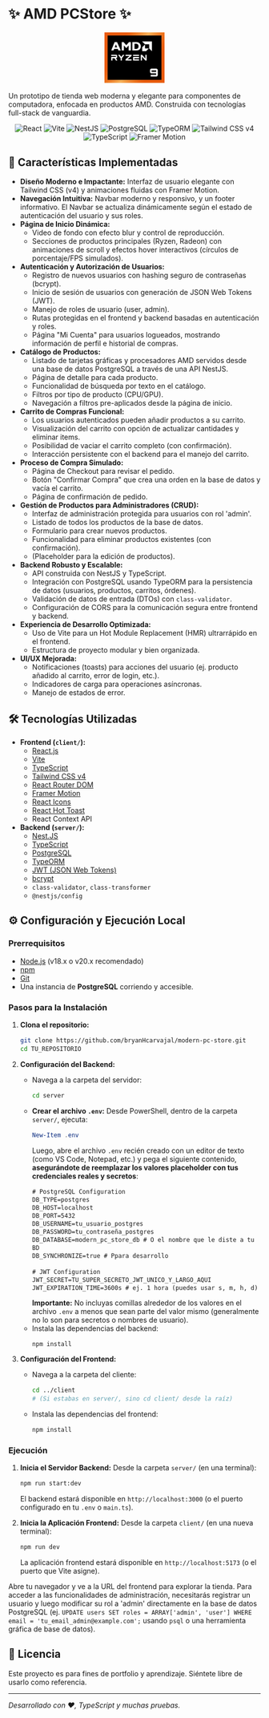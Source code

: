 # ✨ AMD PCStore ✨

<p align="center">
  <img src="client/src/assets/images/amd-ryzen-logo.png" alt="AMD PCStore Logo" width="120"/> 
</p>

Un prototipo de tienda web moderna y elegante para componentes de computadora, enfocada en productos AMD. Construida con tecnologías full-stack de vanguardia.

<p align="center">
  <img src="https://img.shields.io/badge/React-20232A?style=for-the-badge&logo=react&logoColor=61DAFB" alt="React">
  <img src="https://img.shields.io/badge/Vite-646CFF?style=for-the-badge&logo=vite&logoColor=white" alt="Vite">
  <img src="https://img.shields.io/badge/NestJS-E0234E?style=for-the-badge&logo=nestjs&logoColor=white" alt="NestJS">
  <img src="https://img.shields.io/badge/PostgreSQL-316192?style=for-the-badge&logo=postgresql&logoColor=white" alt="PostgreSQL">
  <img src="https://img.shields.io/badge/TypeORM-E0234E?style=for-the-badge&logo=typeorm&logoColor=white" alt="TypeORM">
  <img src="https://img.shields.io/badge/Tailwind_CSS-06B6D4?style=for-the-badge&logo=tailwind-css&logoColor=white" alt="Tailwind CSS v4">
  <img src="https://img.shields.io/badge/TypeScript-3178C6?style=for-the-badge&logo=typescript&logoColor=white" alt="TypeScript">
  <img src="https://img.shields.io/badge/Framer_Motion-0055FF?style=for-the-badge&logo=framer&logoColor=white" alt="Framer Motion">
</p>

## 🌟 Características Implementadas

*   **Diseño Moderno e Impactante:** Interfaz de usuario elegante con Tailwind CSS (v4) y animaciones fluidas con Framer Motion.
*   **Navegación Intuitiva:** Navbar moderno y responsivo, y un footer informativo. El Navbar se actualiza dinámicamente según el estado de autenticación del usuario y sus roles.
*   **Página de Inicio Dinámica:**
    *   Video de fondo con efecto blur y control de reproducción.
    *   Secciones de productos principales (Ryzen, Radeon) con animaciones de scroll y efectos hover interactivos (círculos de porcentaje/FPS simulados).
*   **Autenticación y Autorización de Usuarios:**
    *   Registro de nuevos usuarios con hashing seguro de contraseñas (bcrypt).
    *   Inicio de sesión de usuarios con generación de JSON Web Tokens (JWT).
    *   Manejo de roles de usuario (user, admin).
    *   Rutas protegidas en el frontend y backend basadas en autenticación y roles.
    *   Página "Mi Cuenta" para usuarios logueados, mostrando información de perfil e historial de compras.
*   **Catálogo de Productos:**
    *   Listado de tarjetas gráficas y procesadores AMD servidos desde una base de datos PostgreSQL a través de una API NestJS.
    *   Página de detalle para cada producto.
    *   Funcionalidad de búsqueda por texto en el catálogo.
    *   Filtros por tipo de producto (CPU/GPU).
    *   Navegación a filtros pre-aplicados desde la página de inicio.
*   **Carrito de Compras Funcional:**
    *   Los usuarios autenticados pueden añadir productos a su carrito.
    *   Visualización del carrito con opción de actualizar cantidades y eliminar items.
    *   Posibilidad de vaciar el carrito completo (con confirmación).
    *   Interacción persistente con el backend para el manejo del carrito.
*   **Proceso de Compra Simulado:**
    *   Página de Checkout para revisar el pedido.
    *   Botón "Confirmar Compra" que crea una orden en la base de datos y vacía el carrito.
    *   Página de confirmación de pedido.
*   **Gestión de Productos para Administradores (CRUD):**
    *   Interfaz de administración protegida para usuarios con rol 'admin'.
    *   Listado de todos los productos de la base de datos.
    *   Formulario para crear nuevos productos.
    *   Funcionalidad para eliminar productos existentes (con confirmación).
    *   (Placeholder para la edición de productos).
*   **Backend Robusto y Escalable:**
    *   API construida con NestJS y TypeScript.
    *   Integración con PostgreSQL usando TypeORM para la persistencia de datos (usuarios, productos, carritos, órdenes).
    *   Validación de datos de entrada (DTOs) con `class-validator`.
    *   Configuración de CORS para la comunicación segura entre frontend y backend.
*   **Experiencia de Desarrollo Optimizada:**
    *   Uso de Vite para un Hot Module Replacement (HMR) ultrarrápido en el frontend.
    *   Estructura de proyecto modular y bien organizada.
*   **UI/UX Mejorada:**
    *   Notificaciones (toasts) para acciones del usuario (ej. producto añadido al carrito, error de login, etc.).
    *   Indicadores de carga para operaciones asíncronas.
    *   Manejo de estados de error.

## 🛠️ Tecnologías Utilizadas

*   **Frontend (`client/`):**
    *   [React.js](https://reactjs.org/)
    *   [Vite](https://vitejs.dev/) 
    *   [TypeScript](https://www.typescriptlang.org/)
    *   [Tailwind CSS v4](https://tailwindcss.com/blog/tailwindcss-v4)
    *   [React Router DOM](https://reactrouter.com/) 
    *   [Framer Motion](https://www.framer.com/motion/) 
    *   [React Icons](https://react-icons.github.io/react-icons/) 
    *   [React Hot Toast](https://react-hot-toast.com/)
    *   React Context API 
*   **Backend (`server/`):**
    *   [Nest.JS](https://nestjs.com/) 
    *   [TypeScript](https://www.typescriptlang.org/)
    *   [PostgreSQL](https://www.postgresql.org/)
    *   [TypeORM](https://typeorm.io/) 
    *   [JWT (JSON Web Tokens)](https://jwt.io/) 
    *   [bcrypt](https://www.npmjs.com/package/bcrypt) 
    *   `class-validator`, `class-transformer`
    *   `@nestjs/config` 

## ⚙️ Configuración y Ejecución Local

### Prerrequisitos

*   [Node.js](https://nodejs.org/) (v18.x o v20.x recomendado)
*   [npm](https://www.npmjs.com/) 
*   [Git](https://git-scm.com/)
*   Una instancia de **PostgreSQL** corriendo y accesible.

### Pasos para la Instalación

1.  **Clona el repositorio:**
    ```bash
    git clone https://github.com/bryanHcarvajal/modern-pc-store.git
    cd TU_REPOSITORIO
    ```
    
2.  **Configuración del Backend:**
    *   Navega a la carpeta del servidor:
        ```bash
        cd server
        ```
    *   **Crear el archivo `.env`:**
        Desde PowerShell, dentro de la carpeta `server/`, ejecuta:
        ```powershell
        New-Item .env
        ```
        Luego, abre el archivo `.env` recién creado con un editor de texto (como VS Code, Notepad, etc.) y pega el siguiente contenido, **asegurándote de reemplazar los valores placeholder con tus credenciales reales y secretos**:
        ```env
        # PostgreSQL Configuration
        DB_TYPE=postgres
        DB_HOST=localhost
        DB_PORT=5432
        DB_USERNAME=tu_usuario_postgres
        DB_PASSWORD=tu_contraseña_postgres
        DB_DATABASE=modern_pc_store_db # O el nombre que le diste a tu BD
        DB_SYNCHRONIZE=true # Ppara desarrollo

        # JWT Configuration
        JWT_SECRET=TU_SUPER_SECRETO_JWT_UNICO_Y_LARGO_AQUI
        JWT_EXPIRATION_TIME=3600s # ej. 1 hora (puedes usar s, m, h, d)
        ```
        **Importante:** No incluyas comillas alrededor de los valores en el archivo `.env` a menos que sean parte del valor mismo (generalmente no lo son para secretos o nombres de usuario).
    *   Instala las dependencias del backend:
        ```bash
        npm install
        ```

3.  **Configuración del Frontend:**
    *   Navega a la carpeta del cliente:
        ```bash
        cd ../client 
        # (Si estabas en server/, sino cd client/ desde la raíz)
        ```
    *   Instala las dependencias del frontend:
        ```bash
        npm install
        ```

### Ejecución

1.  **Inicia el Servidor Backend:**
    Desde la carpeta `server/` (en una terminal):
    ```bash
    npm run start:dev
    ```
    El backend estará disponible en `http://localhost:3000` (o el puerto configurado en tu `.env` o `main.ts`).

2.  **Inicia la Aplicación Frontend:**
    Desde la carpeta `client/` (en una nueva terminal):
    ```bash
    npm run dev
    ```
    La aplicación frontend estará disponible en `http://localhost:5173` (o el puerto que Vite asigne).

Abre tu navegador y ve a la URL del frontend para explorar la tienda. Para acceder a las funcionalidades de administración, necesitarás registrar un usuario y luego modificar su rol a 'admin' directamente en la base de datos PostgreSQL (ej. `UPDATE users SET roles = ARRAY['admin', 'user'] WHERE email = 'tu_email_admin@example.com';` usando `psql` o una herramienta gráfica de base de datos).

## 📄 Licencia

Este proyecto es para fines de portfolio y aprendizaje. Siéntete libre de usarlo como referencia.

---

_Desarrollado con ❤️, TypeScript y muchas pruebas._
